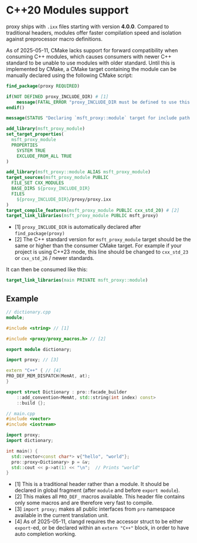 # C++20 Modules support

proxy ships with `.ixx` files starting with version **4.0.0**. Compared to traditional headers, modules offer faster compilation speed and isolation against preprocessor macro definitions.

As of 2025-05-11, CMake lacks support for forward compatibility when consuming C++ modules, which causes consumers with newer C++ standard to be unable to use modules with older standard. Until this is implemented by CMake, a CMake target containing the module can be manually declared using the following CMake script:

```cmake
find_package(proxy REQUIRED)

if(NOT DEFINED proxy_INCLUDE_DIR) # [1]
    message(FATAL_ERROR "proxy_INCLUDE_DIR must be defined to use this script.")
endif()

message(STATUS "Declaring `msft_proxy::module` target for include path ${proxy_INCLUDE_DIR}")

add_library(msft_proxy_module)
set_target_properties(
  msft_proxy_module
  PROPERTIES
    SYSTEM TRUE
    EXCLUDE_FROM_ALL TRUE
)

add_library(msft_proxy::module ALIAS msft_proxy_module)
target_sources(msft_proxy_module PUBLIC
  FILE_SET CXX_MODULES
  BASE_DIRS ${proxy_INCLUDE_DIR}
  FILES
    ${proxy_INCLUDE_DIR}/proxy/proxy.ixx
)
target_compile_features(msft_proxy_module PUBLIC cxx_std_20) # [2]
target_link_libraries(msft_proxy_module PUBLIC msft_proxy)
```

- [1] `proxy_INCLUDE_DIR` is automatically declared after `find_package(proxy)`
- [2] The C++ standard version for `msft_proxy_module` target should be the same or higher than the consumer CMake target. For example if your project is using C++23 mode, this line should be changed to `cxx_std_23` or `cxx_std_26` / newer standards.

It can then be consumed like this:

```cmake
target_link_libraries(main PRIVATE msft_proxy::module)
```

## Example

```cpp
// dictionary.cpp
module;

#include <string> // [1]

#include <proxy/proxy_macros.h> // [2]

export module dictionary;

import proxy; // [3]

extern "C++" { // [4]
PRO_DEF_MEM_DISPATCH(MemAt, at);
}

export struct Dictionary : pro::facade_builder
    ::add_convention<MemAt, std::string(int index) const>
    ::build {};

```

```cpp
// main.cpp
#include <vector>
#include <iostream>

import proxy;
import dictionary;

int main() {
  std::vector<const char*> v{"hello", "world"};
  pro::proxy<Dictionary> p = &v;
  std::cout << p->at(1) << "\n";  // Prints "world"
}

```

- [1] This is a traditional header rather than a module. It should be declared in global fragment (after `module` and before `export module`).
- [2] This makes all `PRO_DEF_` macros available. This header file contains only some macros and are therefore very fast to compile. 
- [3] `import proxy;` makes all public interfaces from `pro` namespace available in the current translation unit.
- [4] As of 2025-05-11, clangd requires the accessor struct to be either `export`-ed, or be declared within an `extern "C++"` block, in order to have auto completion working.

